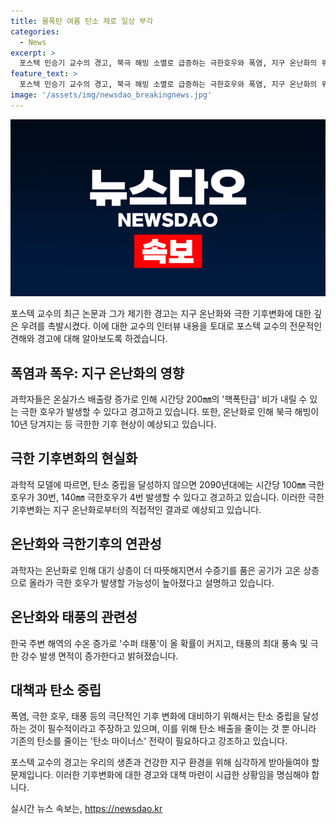 ```yaml
---
title: 물폭탄 여름 탄소 제로 일상 부각
categories:
  - News
excerpt: >
  포스텍 민승기 교수의 경고, 북극 해빙 소멸로 급증하는 극한호우와 폭염, 지구 온난화의 위기적 상황에 대한 대책이 시급하다. 민 교수는 폭염과 극한호우가 빈번해지는 이유와 관련 대책을 설명했다. 그는 탄소 배출을 줄이고 탄소 중립을 달성해야 한다고 주장하며, 북극 해빙 소멸은 극한 기후현상을 더욱 가속화시킨다고 경고했다. 또한, 한국 기후과학계의 부족한 인재와 투자에 대한 우려도 표명했다.
feature_text: >
  포스텍 민승기 교수의 경고, 북극 해빙 소멸로 급증하는 극한호우와 폭염, 지구 온난화의 위기적 상황에 대한 대책이 시급하다. 민 교수는 폭염과 극한호우가 빈번해지는 이유와 관련 대책을 설명했다. 그는 탄소 배출을 줄이고 탄소 중립을 달성해야 한다고 주장하며, 북극 해빙 소멸은 극한 기후현상을 더욱 가속화시킨다고 경고했다. 또한, 한국 기후과학계의 부족한 인재와 투자에 대한 우려도 표명했다.
image: '/assets/img/newsdao_breakingnews.jpg'
---
```


<p><img src="/assets/img/newsdao_breakingnews.jpg" alt="cryptoinkorea 속보" /></p>

<p>포스텍 교수의 최근 논문과 그가 제기한 경고는 지구 온난화와 극한 기후변화에 대한 깊은 우려를 촉발시켰다. 이에 대한 교수의 인터뷰 내용을 토대로 포스텍 교수의 전문적인 견해와 경고에 대해 알아보도록 하겠습니다.</p>

<h2 data-ke-size="size26">폭염과 폭우: 지구 온난화의 영향</h2>

<p>과학자들은 온실가스 배출량 증가로 인해 시간당 200㎜의 '핵폭탄급' 비가 내릴 수 있는 극한 호우가 발생할 수 있다고 경고하고 있습니다. 또한, 온난화로 인해 북극 해빙이 10년 당겨지는 등 극한한 기후 현상이 예상되고 있습니다.</p>

<h2 data-ke-size="size26">극한 기후변화의 현실화</h2>

<p>과학적 모델에 따르면, 탄소 중립을 달성하지 않으면 2090년대에는 시간당 100㎜ 극한호우가 30번, 140㎜ 극한호우가 4번 발생할 수 있다고 경고하고 있습니다. 이러한 극한 기후변화는 지구 온난화로부터의 직접적인 결과로 예상되고 있습니다.</p>

<h2 data-ke-size="size26">온난화와 극한기후의 연관성</h2>

<p>과학자는 온난화로 인해 대기 상층이 더 따뜻해지면서 수증기를 품은 공기가 고온 상층으로 올라가 극한 호우가 발생할 가능성이 높아졌다고 설명하고 있습니다.</p>

<h2 data-ke-size="size26">온난화와 태풍의 관련성</h2>

<p>한국 주변 해역의 수온 증가로 '수퍼 태풍'이 올 확률이 커지고, 태풍의 최대 풍속 및 극한 강수 발생 면적이 증가한다고 밝혀졌습니다.</p>

<h2 data-ke-size="size26">대책과 탄소 중립</h2>

<p>폭염, 극한 호우, 태풍 등의 극단적인 기후 변화에 대비하기 위해서는 탄소 중립을 달성하는 것이 필수적이라고 주장하고 있으며, 이를 위해 탄소 배출을 줄이는 것 뿐 아니라 기존의 탄소를 줄이는 '탄소 마이너스' 전략이 필요하다고 강조하고 있습니다.</p>

<p>포스텍 교수의 경고는 우리의 생존과 건강한 지구 환경을 위해 심각하게 받아들여야 할 문제입니다. 이러한 기후변화에 대한 경고와 대책 마련이 시급한 상황임을 명심해야 합니다.</p>
실시간 뉴스 속보는, <a href="https://newsdao.kr" rel="dofollow">https://newsdao.kr</a>


